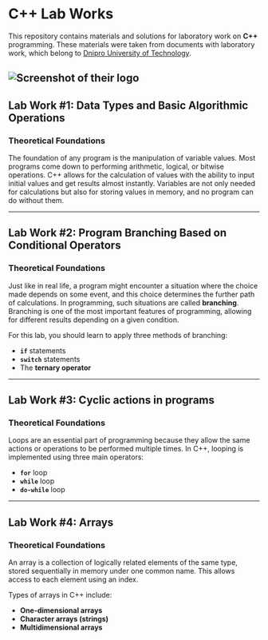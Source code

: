 # C++ Lab Works

This repository contains materials and solutions for laboratory work on **C++** programming.
These materials were taken from documents with laboratory work, which belong to [Dnipro University of Technology](https://nmu.org.ua/).

![Screenshot of their logo](https://www.uni-bamberg.de/fileadmin/_processed_/3/0/csm_Logo_angl_goriz_cvet_08cabe7a30.webp)
---

## Lab Work #1: Data Types and Basic Algorithmic Operations

### Theoretical Foundations

The foundation of any program is the manipulation of variable values. Most programs come down to performing arithmetic, logical, or bitwise operations. C++ allows for the calculation of values with the ability to input initial values and get results almost instantly. Variables are not only needed for calculations but also for storing values in memory, and no program can do without them.

---

## Lab Work #2: Program Branching Based on Conditional Operators

### Theoretical Foundations

Just like in real life, a program might encounter a situation where the choice made depends on some event, and this choice determines the further path of calculations. In programming, such situations are called **branching**. Branching is one of the most important features of programming, allowing for different results depending on a given condition.

For this lab, you should learn to apply three methods of branching:
* **`if`** statements 
* **`switch`** statements 
* The **ternary operator** 

---

## Lab Work #3: Cyclic actions in programs

### Theoretical Foundations

Loops are an essential part of programming because they allow the same actions or operations to be performed multiple times.
In C++, looping is implemented using three main operators:
* **`for`** loop
* **`while`** loop
* **`do-while`** loop

---

## Lab Work #4: Arrays

### Theoretical Foundations

An array is a collection of logically related elements of the same type, stored sequentially in memory under one common name. This allows access to each element using an index.

Types of arrays in C++ include:
* **One-dimensional arrays**
* **Character arrays (strings)**
* **Multidimensional arrays**
